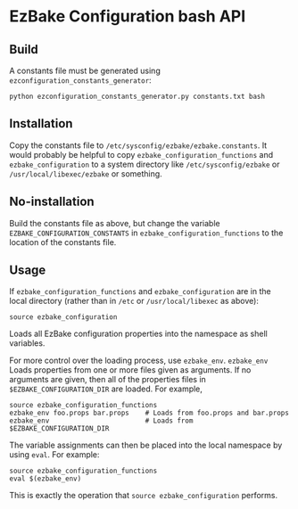 # EzBake Configuration bash API

## Build

A constants file must be generated using `ezconfiguration_constants_generator`:

    python ezconfiguration_constants_generator.py constants.txt bash

## Installation

Copy the constants file to `/etc/sysconfig/ezbake/ezbake.constants`. It would probably be helpful to copy `ezbake_configuration_functions` and `ezbake_configuration` to a system directory like `/etc/sysconfig/ezbake` or `/usr/local/libexec/ezbake` or something.

## No-installation

Build the constants file as above, but change the variable `EZBAKE_CONFIGURATION_CONSTANTS` in `ezbake_configuration_functions` to the location of the constants file.

## Usage

If `ezbake_configuration_functions` and `ezbake_configuration` are in the local directory (rather than in `/etc` or `/usr/local/libexec` as above):

    source ezbake_configuration

Loads all EzBake configuration properties into the namespace as shell variables.

For more control over the loading process, use `ezbake_env`. `ezbake_env` Loads properties from one or more files given as arguments. If no arguments are given, then all of the properties files in `$EZBAKE_CONFIGURATION_DIR` are loaded. For example,

    source ezbake_configuration_functions
    ezbake_env foo.props bar.props    # Loads from foo.props and bar.props
    ezbake_env                        # Loads from $EZBAKE_CONFIGURATION_DIR

The variable assignments can then be placed into the local namespace by using `eval`. For example:

    source ezbake_configuration_functions
    eval $(ezbake_env)

This is exactly the operation that `source ezbake_configuration` performs.
